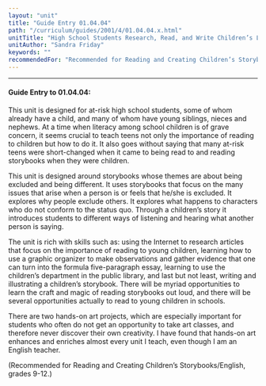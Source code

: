 ```yaml
---
layout: "unit"
title: "Guide Entry 01.04.04"
path: "/curriculum/guides/2001/4/01.04.04.x.html"
unitTitle: "High School Students Research, Read, and Write Children’s Literature"
unitAuthor: "Sandra Friday"
keywords: ""
recommendedFor: "Recommended for Reading and Creating Children’s Storybooks/English, grades 9-12."
---
```

<body>
<hr/>
<h4>
Guide Entry to 01.04.04:
</h4>
<p>
This unit is designed for at-risk high school students, some of whom already have a child, and many of whom have young siblings, nieces and nephews. At a time when literacy among school children is of grave concern, it seems crucial to teach teens not only the importance of reading to children but how to do it. It also goes without saying that many at-risk teens were short-changed when it came to being read to and reading storybooks when they were children.
</p>
<p>
This unit is designed around storybooks whose themes are about being excluded and being different. It uses storybooks that focus on the many issues that arise when a person is or feels that he/she is excluded. It explores why people exclude others. It explores what happens to characters who do not conform to the status quo. Through a children’s story it introduces students to different ways of listening and hearing what another person is saying.
</p>
<p>
The unit is rich with skills such as: using the Internet to research articles that focus on the importance of reading to young children, learning how to use a graphic organizer to make observations and gather evidence that one can turn into the formula five-paragraph essay, learning to use the children’s department in the public library, and last but not least, writing and illustrating a children’s storybook. There will be myriad opportunities to learn the craft and magic of reading storybooks out loud, and there will be several opportunities actually to read to young children in schools.
</p>
<p>
There are two hands-on art projects, which are especially important for students who often do not get an opportunity to take art classes, and therefore never discover their own creativity. I have found that hands-on art enhances and enriches almost every unit I teach, even though I am an English teacher.
</p>
<p>
(Recommended for Reading and Creating Children’s Storybooks/English, grades 9-12.)
</p>
</body>